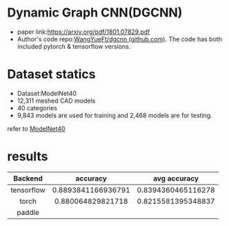 # Dynamic Graph CNN(DGCNN)

- paper link:https://arxiv.org/pdf/1801.07829.pdf
- Author's code repo:[WangYueFt/dgcnn (github.com)](https://github.com/WangYueFt/dgcnn). The code has both included pytorch & tensorflow versions.

# Dataset statics

- Dataset:ModelNet40
- 12,311 meshed CAD models
- 40 categories
- 9,843 models are used for training and 2,468 models are for testing. 

refer to [ModelNet40](https://gammagl.readthedocs.io/en/latest/api/gammagl.datasets.html#gammagl.datasets.ModelNet40)

# results

|  Backend   |      accuracy      |    avg accuracy    |
|:----------:|:------------------:|:------------------:|
| tensorflow | 0.8893841166936791 | 0.8394360465116278 |
|   torch    | 0.880064829821718  | 0.8215581395348837 |
|   paddle   |                    |                    |

